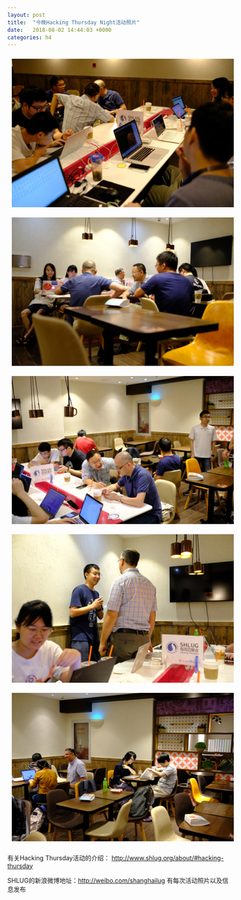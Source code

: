```yaml
---
layout: post
title:  "今晚Hacking Thursday Night活动照片"
date:   2018-08-02 14:44:03 +0000
categories: h4
---
```


[<img style='margin:10px;' src='https://raw.githubusercontent.com/shanghailug/res2018/master/i802.h4/i802_2009_5700+08.1920p.jpg'>](https://raw.githubusercontent.com/shanghailug/res2018/master/i802.h4/i802_2009_5700+08.JPG)
[<img style='margin:10px;' src='https://raw.githubusercontent.com/shanghailug/res2018/master/i802.h4/i802_2011_2700+08.1920p.jpg'>](https://raw.githubusercontent.com/shanghailug/res2018/master/i802.h4/i802_2011_2700+08.JPG)
[<img style='margin:10px;' src='https://raw.githubusercontent.com/shanghailug/res2018/master/i802.h4/i802_2012_2000+08.1920p.jpg'>](https://raw.githubusercontent.com/shanghailug/res2018/master/i802.h4/i802_2012_2000+08.JPG)
[<img style='margin:10px;' src='https://raw.githubusercontent.com/shanghailug/res2018/master/i802.h4/i802_2037_1100+08.1920p.jpg'>](https://raw.githubusercontent.com/shanghailug/res2018/master/i802.h4/i802_2037_1100+08.JPG)
[<img style='margin:10px;' src='https://raw.githubusercontent.com/shanghailug/res2018/master/i802.h4/i802_2118_0700+08.1920p.jpg'>](https://raw.githubusercontent.com/shanghailug/res2018/master/i802.h4/i802_2118_0700+08.JPG)

有关Hacking Thursday活动的介绍：
http://www.shlug.org/about/#hacking-thursday

SHLUG的新浪微博地址：http://weibo.com/shanghailug 有每次活动照片以及信息发布


